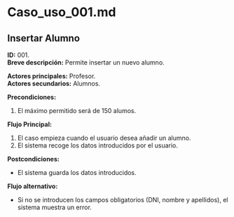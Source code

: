 # Caso_uso_001.md
## Insertar Alumno
**ID:** 001.  
**Breve descripción:** Permite insertar un nuevo alumno.

**Actores principales:** Profesor.  
**Actores secundarios:** Alumnos.

**Precondiciones:**
1. El máximo permitido será de 150 alumos.

**Flujo Principal:**
1. El caso empieza cuando el usuario desea añadir un alumno.
2. El sistema recoge los datos introducidos por el usuario.

**Postcondiciones:**
* El sistema guarda los datos introducidos.

**Flujo alternativo:**
* Si no se introducen los campos obligatorios (DNI, nombre y apellidos), el sistema muestra un error.
